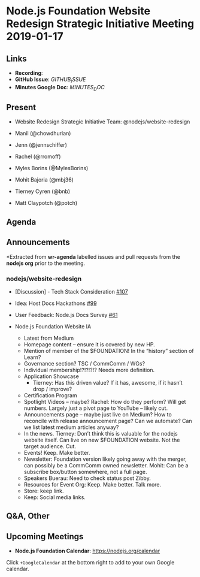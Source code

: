 # Node.js Foundation Website Redesign Strategic Initiative Meeting 2019-01-17

## Links

* **Recording**:
* **GitHub Issue**: $GITHUB_ISSUE$
* **Minutes Google Doc**: $MINUTES_DOC$

## Present

* Website Redesign Strategic Initiative Team: @nodejs/website-redesign

* Manil (@chowdhurian)
* Jenn (@jennschiffer)
* Rachel (@rromoff)
* Myles Borins (@MylesBorins)
* Mohit Bajoria (@mbj36)
* Tierney Cyren (@bnb)
* Matt Claypotch (@potch)

## Agenda

## Announcements

*Extracted from **wr-agenda** labelled issues and pull requests from the **nodejs org** prior to the meeting.

### nodejs/website-redesign

* \[Discussion\] - Tech Stack Consideration [#107](https://github.com/nodejs/website-redesign/issues/107)

* Idea: Host Docs Hackathons [#99](https://github.com/nodejs/website-redesign/issues/99)
* User Feedback: Node.js Docs Survey  [#61](https://github.com/nodejs/website-redesign/issues/61)

* Node.js Foundation Website IA
  - Latest from Medium
  - Homepage content – ensure it is covered by new HP.
  - Mention of member of the $FOUNDATION! In the “history” section of Learn?
  - Governance section? TSC / CommComm / WGs?
  - Individual membership!?!?!?!? Needs more definition.
  - Application Showcase
    - Tierney: Has this driven value? If it has, awesome, if it hasn’t drop / improve?
  - Certification Program
  - Spotlight Videos – maybe? Rachel: How do they perform? Will get numbers. Largely just a pivot page to YouTube – likely cut.
  - Announcements page – maybe just live on Medium? How to reconcile with release announcement page? Can we automate? Can we list latest medium articles anyway?
  - In the news. Tierney: Don’t think this is valuable for the nodejs website itself. Can live on new $FOUNDATION website. Not the target audience. Cut.
  - Events! Keep. Make better.
  - Newsletter: Foundation version likely going away with the merger, can possibly be a CommComm owned newsletter. Mohit: Can be a subscribe box/button somewhere, not a full page.
  - Speakers Buerau: Need to check status post Zibby.
  - Resources for Event Org: Keep. Make better. Talk more.
  - Store: keep link.
  - Keep: Social media links.

## Q&A, Other

## Upcoming Meetings

* **Node.js Foundation Calendar**: https://nodejs.org/calendar

Click `+GoogleCalendar` at the bottom right to add to your own Google calendar.
